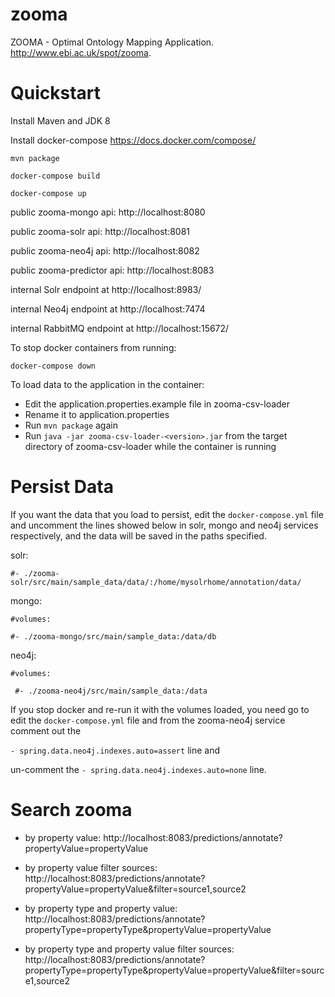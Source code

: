 # zooma
ZOOMA - Optimal Ontology Mapping Application. http://www.ebi.ac.uk/spot/zooma.

# Quickstart


  Install Maven and JDK 8
  
  Install docker-compose https://docs.docker.com/compose/

  `mvn package`

  `docker-compose build`

  `docker-compose up`

 public zooma-mongo api: http://localhost:8080
 
 public zooma-solr api: http://localhost:8081
 
 public zooma-neo4j api: http://localhost:8082
 
 public zooma-predictor api: http://localhost:8083

 internal Solr endpoint at http://localhost:8983/
 
 internal Neo4j endpoint at http://localhost:7474
 
 internal RabbitMQ endpoint at http://localhost:15672/
 
To stop docker containers from running: 

`docker-compose down`
 
 To load data to the application in the container:
 - Edit the application.properties.example file in zooma-csv-loader
 - Rename it to application.properties
 - Run `mvn package` again
 - Run `java -jar zooma-csv-loader-<version>.jar` from the target directory of zooma-csv-loader while the container is running
 
 # Persist Data
 
 If you want the data that you load to persist, edit the `docker-compose.yml` file and uncomment the lines showed below in solr, mongo and neo4j services respectively, and the data will be saved in the paths specified. 

solr:

`#- ./zooma-solr/src/main/sample_data/data/:/home/mysolrhome/annotation/data/`

mongo:

`#volumes:`

`#- ./zooma-mongo/src/main/sample_data:/data/db`
        
neo4j:

`#volumes:`

` #- ./zooma-neo4j/src/main/sample_data:/data`
 
 If you stop docker and re-run it with the volumes loaded, you need go to edit the `docker-compose.yml` file and from the zooma-neo4j service comment out the 
 
 `- spring.data.neo4j.indexes.auto=assert` line and 
 
 un-comment the `- spring.data.neo4j.indexes.auto=none` line.
 
 # Search zooma
 
 - by property value: http://localhost:8083/predictions/annotate?propertyValue=propertyValue
 
 - by property value filter sources: http://localhost:8083/predictions/annotate?propertyValue=propertyValue&filter=source1,source2
 
 - by property type and property value: http://localhost:8083/predictions/annotate?propertyType=propertyType&propertyValue=propertyValue
 
 - by property type and property value filter sources: http://localhost:8083/predictions/annotate?propertyType=propertyType&propertyValue=propertyValue&filter=source1,source2
 
